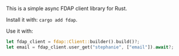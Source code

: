 This is a simple async FDAP client library for Rust.

Install it with: `cargo add fdap`.

Use it with:

```rust
let fdap_client = fdap::Client::builder().build()?;
let email = fdap_client.user_get("stephanie", ["email"]).await?;
```

